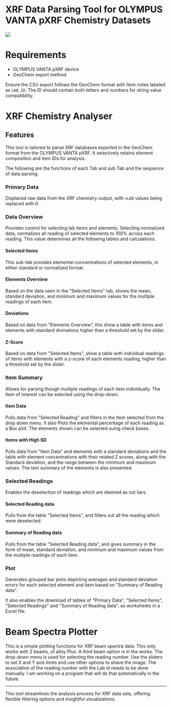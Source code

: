 # XRF Data Parsing Tool for OLYMPUS VANTA pXRF Chemistry Datasets

![](https://www.portaspecs.com/wp-content/uploads/2019/05/sized_m-series_2_1024x1024.jpg)

# Requirements

-   OLYMPUS VANTA pXRF device
-   GeoChem export method

Ensure the CSV export follows the GeoChem format with Item notes labeled as `LAB_ID`. The ID should contain both letters and numbers for string value compatibility.

# XRF Chemistry Analyser
## Features

This tool is tailored to parse XRF databases exported in the GeoChem format from the OLYMPUS VANTA pXRF. It selectively retains element composition and item IDs for analysis.

The following are the functions of each Tab and sub Tab and the sequence of data parsing.

### Primary Data

Displaced raw data from the XRF chemistry output, with `<LOD` values being replaced with 0.

### Data Overview

Provides control for selecting lab items and elements.
Selecting normalized data, normalizes all reading of selected elements to 100% across each reading. This value determines all the following tables and calculations.

#### Selected Items

This sub-tab provides elemental concentrations of selected elements, in either standard or normalized format.

#### Elements Overview

Based on the data seen in the "Selected Items" tab, shows the mean, standard deviation, and minimum and maximum values for the multiple readings of each item.

#### Deviations

Based on data from "Elements Overview", this show a table with items and elements with standard divinations higher than a threshold set by the slider.

#### Z-Score

Based on data from "Selected Items", show a table with individual readings of items with elements with a z-score of each elements reading, higher than a threshold set by the slider.

### Item Summary

Allows for parsing though multiple readings of each item individually.
The Item of interest can be selected using the drop-down.

#### Item Data

Pulls data from "Selected Reading" and filters in the Item selected from the drop down menu.
It also Plots the elemental percentage of each reading as a Box plot.
The elements shown can be selected suing check boxes.

#### Items with High SD

Pulls data from "Item Data" and elements with a standard deviations  and the table with element concentrations with their related Z scores, along with the Standard deviation, and the range between the minimum and maximum values.
The text summary of the elements is also presented.

### Selected Readings

Enables the deselection of readings which are deemed as out liars.

#### Selected Reading data

Pulls from the table "Selected Items", and filters out all the reading which were deselected.


#### Summary of Reading data

Pulls from the table "Selected Reading data", and gives summary in the form of mean, standard deviation, and minimum and maximum values from the multiple readings of each item.

### Plot

Generates grouped bar plots depicting averages and standard deviation errors for each selected element and item based on "Summary of Reading data".

It also enables the download of tables of "Primary Data", "Selected Items", "Selected Readings" and "Summary of Reading data", as worksheets in a Excel file.

# Beam Spectra Plotter

This is a simple plotting functions for XRF beam spectra data. This only works with 2 beams, of alloy Plus. A third beam option is in the works.
The drop-down menu is used for selecting the reading number. Use the sliders to set X and Y axis limits and use other options to shave the image.
The association of the reading number with the Lab id needs to be done manually. I am working on a program that will do that automatically in the future.

----

This tool streamlines the analysis process for XRF data sets, offering flexible filtering options and insightful visualizations.
